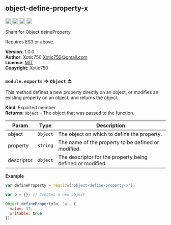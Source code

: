 <a name="module_object-define-property-x"></a>

## object-define-property-x
<a href="https://travis-ci.org/Xotic750/object-define-property-x"
title="Travis status">
<img
src="https://travis-ci.org/Xotic750/object-define-property-x.svg?branch=master"
alt="Travis status" height="18">
</a>
<a href="https://david-dm.org/Xotic750/object-define-property-x"
title="Dependency status">
<img src="https://david-dm.org/Xotic750/object-define-property-x.svg"
alt="Dependency status" height="18"/>
</a>
<a
href="https://david-dm.org/Xotic750/object-define-property-x#info=devDependencies"
title="devDependency status">
<img src="https://david-dm.org/Xotic750/object-define-property-x/dev-status.svg"
alt="devDependency status" height="18"/>
</a>
<a href="https://badge.fury.io/js/object-define-property-x" title="npm version">
<img src="https://badge.fury.io/js/object-define-property-x.svg"
alt="npm version" height="18">
</a>

Sham for Object.deineProperty

Requires ES3 or above.

**Version**: 1.0.0  
**Author**: Xotic750 <Xotic750@gmail.com>  
**License**: [MIT](&lt;https://opensource.org/licenses/MIT&gt;)  
**Copyright**: Xotic750  
<a name="exp_module_object-define-property-x--module.exports"></a>

### `module.exports` ⇒ <code>Object</code> ⏏
This method defines a new property directly on an object, or modifies an existing property on an object,
and returns the object.

**Kind**: Exported member  
**Returns**: <code>Object</code> - The object that was passed to the function.  

| Param | Type | Description |
| --- | --- | --- |
| object | <code>Object</code> | The object on which to define the property. |
| property | <code>string</code> | The name of the property to be defined or modified. |
| descriptor | <code>Object</code> | The descriptor for the property being defined or modified. |

**Example**  
```js
var defineProperty = require('object-define-property-x');

var o = {}; // Creates a new object

Object.defineProperty(o, 'a', {
  value: 37,
  writable: true
});
```
